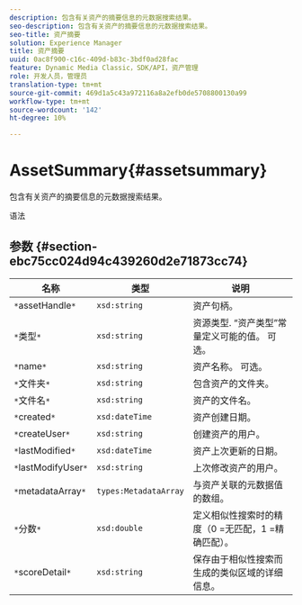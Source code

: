 ```yaml
---
description: 包含有关资产的摘要信息的元数据搜索结果。
seo-description: 包含有关资产的摘要信息的元数据搜索结果。
seo-title: 资产摘要
solution: Experience Manager
title: 资产摘要
uuid: 0ac8f900-c16c-409d-b83c-3bdf0ad28fac
feature: Dynamic Media Classic，SDK/API，资产管理
role: 开发人员，管理员
translation-type: tm+mt
source-git-commit: 469d1a5c43a972116a8a2efb0de5708800130a99
workflow-type: tm+mt
source-wordcount: '142'
ht-degree: 10%

---
```



# AssetSummary{#assetsummary}

包含有关资产的摘要信息的元数据搜索结果。

语法

## 参数 {#section-ebc75cc024d94c439260d2e71873cc74}

| 名称 | 类型 | 说明 |
|---|---|---|
| `*`assetHandle`*` | `xsd:string` | 资产句柄。 |
| `*`类型`*` | `xsd:string` | 资源类型. “资产类型”常量定义可能的值。 可选。 |
| `*`name`*` | `xsd:string` | 资产名称。 可选。 |
| `*`文件夹`*` | `xsd:string` | 包含资产的文件夹。 |
| `*`文件名`*` | `xsd:string` | 资产的文件名。 |
| `*`created`*` | `xsd:dateTime` | 资产创建日期。 |
| `*`createUser`*` | `xsd:string` | 创建资产的用户。 |
| `*`lastModified`*` | `xsd:dateTime` | 资产上次更新的日期。 |
| `*`lastModifyUser`*` | `xsd:string` | 上次修改资产的用户。 |
| `*`metadataArray`*` | `types:MetadataArray` | 与资产关联的元数据值的数组。 |
| `*`分数`*` | `xsd:double` | 定义相似性搜索时的精度（0 =无匹配，1 =精确匹配）。 |
| `*`scoreDetail`*` | `xsd:string` | 保存由于相似性搜索而生成的类似区域的详细信息。 |

